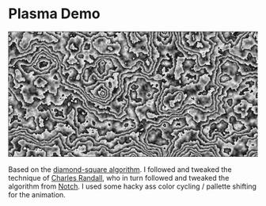 # Plasma Demo
![plasma example](plasma.png)

Based on the [diamond-square algorithm](https://en.wikipedia.org/wiki/Diamond-square_algorithm). I followed and tweaked the technique of [Charles Randall](https://www.bluh.org/code-the-diamond-square-algorithm/), who in turn followed and tweaked the algorithm from [Notch](http://ludumdare.com/compo/ludum-dare-22/?action=preview&uid=398). I used some hacky ass color cycling / pallette shifting for the animation.

